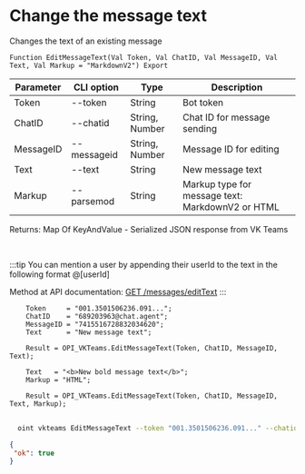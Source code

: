 ﻿---
sidebar_position: 4
---

# Change the message text
 Changes the text of an existing message



`Function EditMessageText(Val Token, Val ChatID, Val MessageID, Val Text, Val Markup = "MarkdownV2") Export`

  | Parameter | CLI option | Type | Description |
  |-|-|-|-|
  | Token | --token | String | Bot token |
  | ChatID | --chatid | String, Number | Chat ID for message sending |
  | MessageID | --messageid | String, Number | Message ID for editing |
  | Text | --text | String | New message text |
  | Markup | --parsemod | String | Markup type for message text: MarkdownV2 or HTML |

  
  Returns:  Map Of KeyAndValue - Serialized JSON response from VK Teams

<br/>

:::tip
You can mention a user by appending their userId to the text in the following format @[userId]

 Method at API documentation: [GET /messages/editText](https://teams.vk.com/botapi/#/messages/get_messages_editText)
:::
<br/>


```bsl title="Code example"
    Token     = "001.3501506236.091...";
    ChatID    = "689203963@chat.agent";
    MessageID = "7415516728832034620";
    Text      = "New message text";

    Result = OPI_VKTeams.EditMessageText(Token, ChatID, MessageID, Text);

    Text   = "<b>New bold message text</b>";
    Markup = "HTML";

    Result = OPI_VKTeams.EditMessageText(Token, ChatID, MessageID, Text, Markup);
```



```sh title="CLI command example"
    
  oint vkteams EditMessageText --token "001.3501506236.091..." --chatid "689203963@chat.agent" --messageid "7402287649739767956" --text %text% --parsemod "HTML"

```

```json title="Result"
{
 "ok": true
}
```
